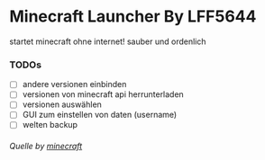 # Minecraft Launcher By LFF5644
startet minecraft ohne internet!
sauber und ordenlich

### TODOs
- [ ] andere versionen einbinden
- [ ] versionen von minecraft api herrunterladen
- [ ] versionen auswählen
- [ ] GUI zum einstellen von daten (username)
- [ ] welten backup

###### Quelle by [minecraft](https://minecraft.net)
